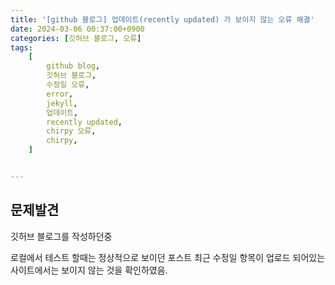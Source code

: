 ```yaml
---
title: '[github 블로그] 업데이트(recently updated) 가 보이지 않는 오류 해결'
date: 2024-03-06 00:37:00+0900
categories: [깃허브 블로그, 오류]
tags:
    [
        github blog,
        깃허브 블로그,
        수정일 오류,
        error,
        jekyll,
        업데이트,
        recently updated,
        chirpy 오류,
        chirpy,
    ]


---
```

## 문제발견
깃허브 블로그를 작성하던중

로컬에서 테스트 할때는 정상적으로 보이던 포스트 최근 수정일 항목이 업로드 되어있는 사이트에서는 보이지 않는 것을 확인하였음.

<!--
![Desktop View](/assets/img/0306/er01.png){: width="350" height="350" .left}
_로컬 화면_

![Desktop View](/assets/img/0306/er02.png){: width="350" height="350" .right}
_사이트 화면_

<br>

## 해결법

```markdown
npm install
NODE_ENV=production npx rollup -c --bundleConfigAsCjs
```
위 명령어를 실행하여 `assets/js/dist` 파일들을 새로 받는다


![Desktop View](/assets/img/0306/a2.png){: width="350" height="350" }
_주석 삭제_

이후 본인의 블로그 폴더 내부에 있는 `.gitignore` 파일을 열어서 `assets/js/dist` 앞의 주석을 제거한다

```markdown
git add .
git commit -m 'contents bug fix'
git push origin main
```
그리고 위 문구로 깃에 업로드 하면 사이트에서도 정상적으로 출력되는 모습을 확인할 수 있다.
-->
